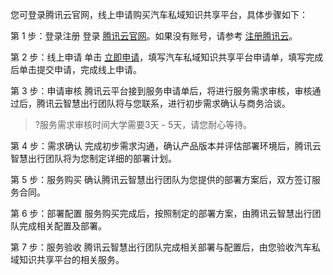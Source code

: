 您可登录腾讯云官网，线上申请购买汽车私域知识共享平台，具体步骤如下：

第 1 步：登录注册
登录 [腾讯云官网](https://cloud.tencent.com/)。如果没有账号，请参考 [注册腾讯云](https://cloud.tencent.com/document/product/378/17985)。

第 2 步：线上申请 
单击 [立即申请](https://cloud.tencent.com/apply/p/ksuo5w8ji9)，填写汽车私域知识共享平台申请单，填写完成后单击提交申请，完成线上申请。

第 3 步：申请审核
腾讯云平台接到服务申请单后，将进行服务需求审核，审核通过后，腾讯云智慧出行团队将与您联系，进行初步需求确认与商务洽谈。
>?服务需求审核时间大学需要3天 - 5天，请您耐心等待。
>

第 4 步：需求确认
完成初步需求沟通，确认产品版本并评估部署环境后，腾讯云智慧出行团队将为您制定详细的部署计划。

第 5 步：服务购买
确认腾讯云智慧出行团队为您提供的部署方案后，双方签订服务合同。

第 6 步：部署配置
服务购买完成后，按照制定的部署方案，由腾讯云智慧出行团队完成相关配置及部署。

第 7 步：服务验收
腾讯云智慧出行团队完成相关部署与配置后，由您验收汽车私域知识共享平台的相关服务。
